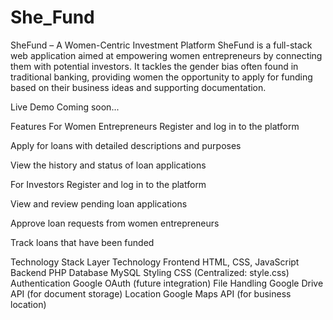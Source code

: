 # She_Fund
SheFund – A Women-Centric Investment Platform
SheFund is a full-stack web application aimed at empowering women entrepreneurs by connecting them with potential investors. It tackles the gender bias often found in traditional banking, providing women the opportunity to apply for funding based on their business ideas and supporting documentation.

Live Demo
Coming soon...

Features
For Women Entrepreneurs
Register and log in to the platform

Apply for loans with detailed descriptions and purposes

View the history and status of loan applications

For Investors
Register and log in to the platform

View and review pending loan applications

Approve loan requests from women entrepreneurs

Track loans that have been funded





















Technology Stack
Layer	Technology
Frontend	HTML, CSS, JavaScript
Backend	PHP
Database	MySQL
Styling	CSS (Centralized: style.css)
Authentication	Google OAuth (future integration)
File Handling	Google Drive API (for document storage)
Location	Google Maps API (for business location)
